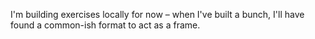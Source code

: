 I'm building exercises locally for now – when I've built a bunch, I'll have found a common-ish format to act as a frame.

